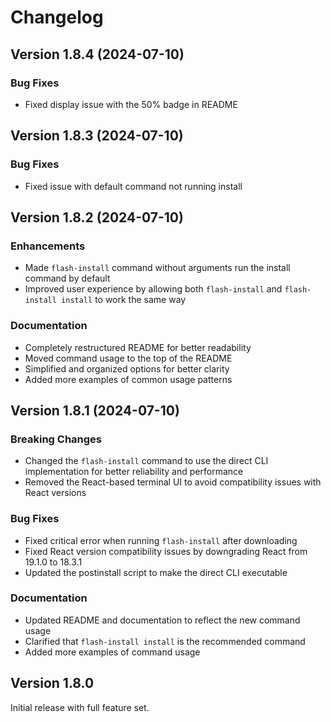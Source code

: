 # Changelog

## Version 1.8.4 (2024-07-10)

### Bug Fixes
- Fixed display issue with the 50% badge in README

## Version 1.8.3 (2024-07-10)

### Bug Fixes
- Fixed issue with default command not running install

## Version 1.8.2 (2024-07-10)

### Enhancements
- Made `flash-install` command without arguments run the install command by default
- Improved user experience by allowing both `flash-install` and `flash-install install` to work the same way

### Documentation
- Completely restructured README for better readability
- Moved command usage to the top of the README
- Simplified and organized options for better clarity
- Added more examples of common usage patterns

## Version 1.8.1 (2024-07-10)

### Breaking Changes
- Changed the `flash-install` command to use the direct CLI implementation for better reliability and performance
- Removed the React-based terminal UI to avoid compatibility issues with React versions

### Bug Fixes
- Fixed critical error when running `flash-install` after downloading
- Fixed React version compatibility issues by downgrading React from 19.1.0 to 18.3.1
- Updated the postinstall script to make the direct CLI executable

### Documentation
- Updated README and documentation to reflect the new command usage
- Clarified that `flash-install install` is the recommended command
- Added more examples of command usage

## Version 1.8.0

Initial release with full feature set.
